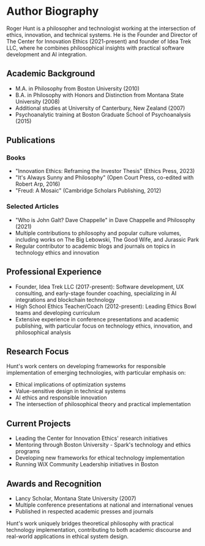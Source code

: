 # Author Biography

Roger Hunt is a philosopher and technologist working at the intersection of ethics, innovation, and technical systems. He is the Founder and Director of The Center for Innovation Ethics (2021-present) and founder of Idea Trek LLC, where he combines philosophical insights with practical software development and AI integration.

## Academic Background
- M.A. in Philosophy from Boston University (2010)
- B.A. in Philosophy with Honors and Distinction from Montana State University (2008)
- Additional studies at University of Canterbury, New Zealand (2007)
- Psychoanalytic training at Boston Graduate School of Psychoanalysis (2015)

## Publications
### Books
- "Innovation Ethics: Reframing the Investor Thesis" (Ethics Press, 2023)
- "It's Always Sunny and Philosophy" (Open Court Press, co-edited with Robert Arp, 2016)
- "Freud: A Mosaic" (Cambridge Scholars Publishing, 2012)

### Selected Articles
- "Who is John Galt? Dave Chappelle" in Dave Chappelle and Philosophy (2021)
- Multiple contributions to philosophy and popular culture volumes, including works on The Big Lebowski, The Good Wife, and Jurassic Park
- Regular contributor to academic blogs and journals on topics in technology ethics and innovation

## Professional Experience
- Founder, Idea Trek LLC (2017-present): Software development, UX consulting, and early-stage founder coaching, specializing in AI integrations and blockchain technology
- High School Ethics Teacher/Coach (2012-present): Leading Ethics Bowl teams and developing curriculum
- Extensive experience in conference presentations and academic publishing, with particular focus on technology ethics, innovation, and philosophical analysis

## Research Focus
Hunt's work centers on developing frameworks for responsible implementation of emerging technologies, with particular emphasis on:
- Ethical implications of optimization systems
- Value-sensitive design in technical systems
- AI ethics and responsible innovation
- The intersection of philosophical theory and practical implementation

## Current Projects
- Leading the Center for Innovation Ethics' research initiatives
- Mentoring through Boston University - Spark's technology and ethics programs
- Developing new frameworks for ethical technology implementation
- Running WiX Community Leadership initiatives in Boston

## Awards and Recognition
- Lancy Scholar, Montana State University (2007)
- Multiple conference presentations at national and international venues
- Published in respected academic presses and journals

Hunt's work uniquely bridges theoretical philosophy with practical technology implementation, contributing to both academic discourse and real-world applications in ethical system design. 